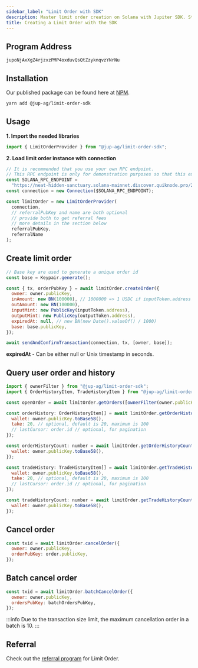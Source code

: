 ```yaml
---
sidebar_label: "Limit Order with SDK"
description: Master limit order creation on Solana with Jupiter SDK. Streamline trades and optimize with referral perks.
title: Creating a Limit Order with the SDK
---
```


<head>
    <title>Jupiter Limit Order SDK Documentation</title>
    <meta name="twitter:card" content="summary" />
</head>

## Program Address

`jupoNjAxXgZ4rjzxzPMP4oxduvQsQtZzyknqvzYNrNu`

## Installation

Our published package can be found here at [NPM](https://www.npmjs.com/package/@jup-ag/limit-order-sdk).

```bash
yarn add @jup-ag/limit-order-sdk
```

## Usage

**1. Import the needed libraries**

```js
import { LimitOrderProvider } from "@jup-ag/limit-order-sdk";
```

**2. Load limit order instance with connection**

```js
// It is recommended that you use your own RPC endpoint.
// This RPC endpoint is only for demonstration purposes so that this example will run.
const SOLANA_RPC_ENDPOINT =
  "https://neat-hidden-sanctuary.solana-mainnet.discover.quiknode.pro/2af5315d336f9ae920028bbb90a73b724dc1bbed/";
const connection = new Connection($SOLANA_RPC_ENDPOINT);

const limitOrder = new LimitOrderProvider(
  connection,
  // referralPubKey and name are both optional
  // provide both to get referral fees
  // more details in the section below
  referralPubKey,
  referralName
);
```

## Create limit order

```js
// Base key are used to generate a unique order id
const base = Keypair.generate();

const { tx, orderPubKey } = await limitOrder.createOrder({
  owner: owner.publicKey,
  inAmount: new BN(100000), // 1000000 => 1 USDC if inputToken.address is USDC mint
  outAmount: new BN(100000),
  inputMint: new PublicKey(inputToken.address),
  outputMint: new PublicKey(outputToken.address),
  expiredAt: null, // new BN(new Date().valueOf() / 1000)
  base: base.publicKey,
});

await sendAndConfirmTransaction(connection, tx, [owner, base]);
```

**expiredAt** - Can be either null or Unix timestamp in seconds.

## Query user order and history

```js
import { ownerFilter } from "@jup-ag/limit-order-sdk";
import { OrderHistoryItem, TradeHistoryItem } from "@jup-ag/limit-order-sdk";

const openOrder = await limitOrder.getOrders([ownerFilter(owner.publicKey)]);

const orderHistory: OrderHistoryItem[] = await limitOrder.getOrderHistory({
  wallet: owner.publicKey.toBase58(),
  take: 20, // optional, default is 20, maximum is 100
  // lastCursor: order.id // optional, for pagination
});

const orderHistoryCount: number = await limitOrder.getOrderHistoryCount({
  wallet: owner.publicKey.toBase58(),
});

const tradeHistory: TradeHistoryItem[] = await limitOrder.getTradeHistory({
  wallet: owner.publicKey.toBase58(),
  take: 20, // optional, default is 20, maximum is 100
  // lastCursor: order.id // optional, for pagination
});

const tradeHistoryCount: number = await limitOrder.getTradeHistoryCount({
  wallet: owner.publicKey.toBase58(),
});
```

## Cancel order

```js
const txid = await limitOrder.cancelOrder({
  owner: owner.publicKey,
  orderPubKey: order.publicKey,
});
```

## Batch cancel order

```js
const txid = await limitOrder.batchCancelOrder({
  owner: owner.publicKey,
  ordersPubKey: batchOrdersPubKey,
});
```

:::info
Due to the transaction size limit, the maximum cancellation order in a batch is 10.
:::

## Referral

Check out the [referral program](/docs/limit-order/referral-fee) for Limit Order.
